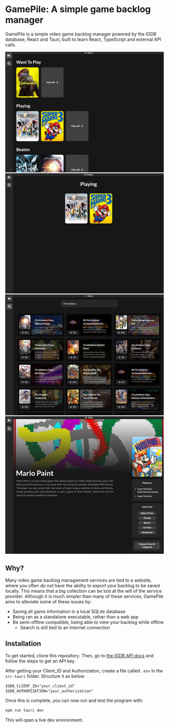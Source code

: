 # GamePile: A simple game backlog manager

GamePile is a simple video game backlog manager powered by the IGDB database, React and Tauri, built to learn React, TypeScript and external API calls.

![](screenshots/0.png)
![](screenshots/1.png)
![](screenshots/2.png)
![](screenshots/3.png)

## Why?

Many video game backlog management services are tied to a website, where you often *do not* have the ability to export your backlog to be saved locally. This means that a big collection can be lost at the will of the service provider. Although it is much simpler than many of these services, GamePile aims to alleviate some of these issues by:

- Saving all game information in a local SQLite database
- Being ran as a standalone executable, rather than a web app
- Be semi-offline compatible, being able to view your backlog while offline
  - Search is still tied to an Internet connection

## Installation

To get started, clone this repository. Then, go to [the IGDB API docs](https://api-docs.igdb.com/#getting-started) and follow the steps to get an API key.

After getting your Client_ID and Authorization, create a file called `.env` in the `src-tauri` folder. Structure it as below:

``` dotenv
IGDB_CLIENT_ID="your_client_id"
IGDB_AUTHORIZATION="your_authorization"
```

Once this is complete, you can now run and test the program with:

``` sh
npm run tauri dev
```

This will open a live dev environment.

